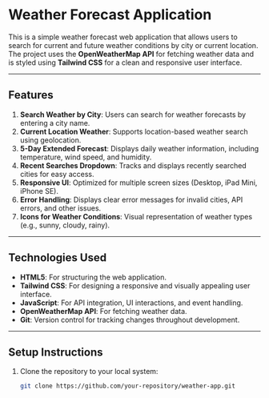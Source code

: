 # Weather Forecast Application

This is a simple weather forecast web application that allows users to search for current and future weather conditions by city or current location. The project uses the **OpenWeatherMap API** for fetching weather data and is styled using **Tailwind CSS** for a clean and responsive user interface.

---

## **Features**
1. **Search Weather by City**: Users can search for weather forecasts by entering a city name.
2. **Current Location Weather**: Supports location-based weather search using geolocation.
3. **5-Day Extended Forecast**: Displays daily weather information, including temperature, wind speed, and humidity.
4. **Recent Searches Dropdown**: Tracks and displays recently searched cities for easy access.
5. **Responsive UI**: Optimized for multiple screen sizes (Desktop, iPad Mini, iPhone SE).
6. **Error Handling**: Displays clear error messages for invalid cities, API errors, and other issues.
7. **Icons for Weather Conditions**: Visual representation of weather types (e.g., sunny, cloudy, rainy).

---

## **Technologies Used**
- **HTML5**: For structuring the web application.
- **Tailwind CSS**: For designing a responsive and visually appealing user interface.
- **JavaScript**: For API integration, UI interactions, and event handling.
- **OpenWeatherMap API**: For fetching weather data.
- **Git**: Version control for tracking changes throughout development.

---

## **Setup Instructions**
1. Clone the repository to your local system:
   ```bash
   git clone https://github.com/your-repository/weather-app.git
